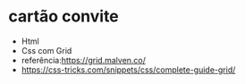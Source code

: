 # cartão convite
- Html
- Css com Grid 
- referência:https://grid.malven.co/ 
-  https://css-tricks.com/snippets/css/complete-guide-grid/
